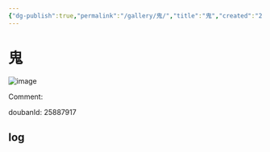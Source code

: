 ```yaml
---
{"dg-publish":true,"permalink":"/gallery/鬼/","title":"鬼","created":"2025-05-31T15:40:43.283+08:00"}
---
```



# 鬼

![image](https://hiraeth-picbed.oss-cn-beijing.aliyuncs.com/20250531154042.webp)

Comment: 



doubanId: 25887917

## log

